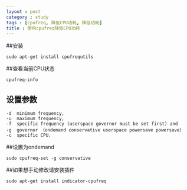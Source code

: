 ```yaml
---
layout : post
category : study
tags : [cpufreq, 降低CPU功耗, 降低功耗]
title : 使用cpufreq降低CPU功耗
---
```



##安装

```
sudo apt-get install cpufrequtils
```

##查看当前CPU状态

```
cpufreq-info
```

## 设置参数

```
-d  minimum frequency,
-u  maximum frequency,
-f  specific frequency (userspace governor must be set first) and
-g  governor （ondemand conservative userspace powersave powersave）
-c  specific CPU.
```

##设置为ondemand

```
sudo cpufreq-set -g conservative
```

##如果想手动修改请安装插件

```
sudo apt-get install indicator-cpufreq
```
